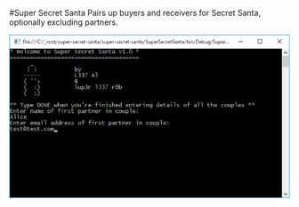 #Super Secret Santa
Pairs up buyers and receivers for Secret Santa, optionally excluding partners.

![Web app](https://github.com/alicel337/super-secret-santa/raw/master/super-secret-santa.png)
